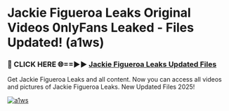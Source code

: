 # Jackie Figueroa Leaks Original Videos 0nlyFans Leaked - Files Updated! (a1ws)

<h3>🔴 CLICK HERE 🌐==►► <a href="https://tinyurl.com/ms9xzufz" rel="nofollow">Jackie Figueroa Leaks Updated Files</a></h3>

Get Jackie Figueroa Leaks and all content. Now you can access all videos and pictures of Jackie Figueroa Leaks. New Updated Files 2025!

[![a1ws](https://i.imgur.com/ppqm5kG.gif)](https://tinyurl.com/ms9xzufz)
